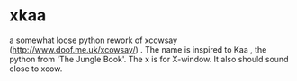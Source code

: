 xkaa
====

a somewhat loose python rework of xcowsay (http://www.doof.me.uk/xcowsay/) . The name is inspired to Kaa , the python from 'The Jungle Book'. The x is for X-window.  It also should sound close to xcow.

